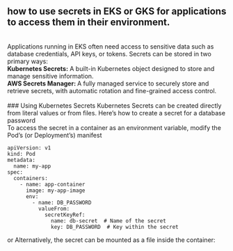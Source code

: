## how to use secrets in EKS or GKS for applications to access them in their environment.
<br>
Applications running in EKS often need access to sensitive data such as database credentials, API keys, or tokens. Secrets can be stored in two primary ways:
<br>
<b>Kubernetes Secrets:</b> A built-in Kubernetes object designed to store and manage sensitive information.<br>
<b>
  AWS Secrets Manager:
</b> A fully managed service to securely store and retrieve secrets, with automatic rotation and fine-grained access control.<br>
<br>
### Using Kubernetes Secrets
Kubernetes Secrets can be created directly from literal values or from files. Here’s how to create a secret for a database password<br>
To access the secret in a container as an environment variable, modify the Pod’s (or Deployment’s) manifest<br>

```
apiVersion: v1
kind: Pod
metadata:
  name: my-app
spec:
  containers:
    - name: app-container
      image: my-app-image
      env:
        - name: DB_PASSWORD
          valueFrom:
            secretKeyRef:
              name: db-secret  # Name of the secret
              key: DB_PASSWORD  # Key within the secret

```
or Alternatively, the secret can be mounted as a file inside the container:

